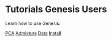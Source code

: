 
# Tutorials Genesis Users

Learn how to use Genesis:

[PCA](./pca/index)
[Admixture](./admixture/index)
[Data](./data/index)
[Install](./install/index)
